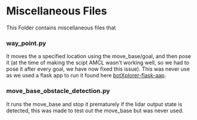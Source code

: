 # Miscellaneous Files

This Folder contains miscellaneous files that

### way_point.py
It moves the a specified location using the move_base/goal, and then pose it (at the time of making the scipt AMCL wasn't working well, so we had to pose it after every goal, we have now fixed this issue). This was never use as we used a flask app to run it found here [botXplorer-flask-aap](https://github.com/brianstm/botXplorer-flask-app.git).

### move_base_obstacle_detection.py
It runs the move_base and stop it prematurely if the lidar output state is detected, this was made to test out the move_base but was never used.